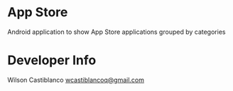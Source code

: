 # App Store
Android application to show App Store applications grouped by categories

# Developer Info

Wilson Castiblanco
wcastiblancoq@gmail.com
